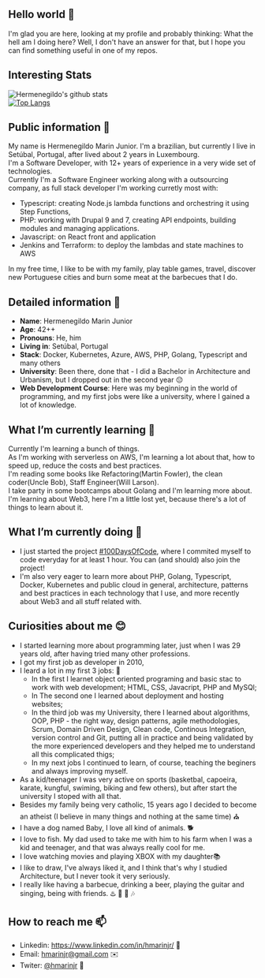 ## Hello world 👋

I'm glad you are here, looking at my profile and probably thinking: What the hell am I doing here?
Well, I don't have an answer for that, but I hope you can find something useful in one of my repos.

## Interesting Stats

![Hermenegildo's github stats](https://github-readme-stats.vercel.app/api?username=programadormarin&show_icons=true&theme=radical)<br/>
[![Top Langs](https://github-readme-stats.vercel.app/api/top-langs/?username=programadormarin&layout=compact)](https://github.com/programadormarin/github-readme-stats)

## Public information 💬

My name is Hermenegildo Marin Junior. I'm a brazilian, but currently I live in Setúbal, Portugal, after lived about 2 years in Luxembourg.<br/>
I'm a Software Developer, with 12+ years of experience in a very wide set of technologies.<br/>
Currently I'm a Software Engineer working along with a outsourcing company, as full stack developer I'm working curretly most with:
- Typescript: creating Node.js lambda functions and orchestring it using Step Functions, 
- PHP: working with Drupal 9 and 7, creating API endpoints, building modules and managing applications. 
- Javascript: on React front and application
- Jenkins and Terraform: to deploy the lambdas and state machines to AWS

In my free time, I like to be with my family, play table games, travel, discover new Portuguese cities and burn some meat at the barbecues that I do.

## Detailed information 📘

- **Name**: Hermenegildo Marin Junior
- **Age**: 42++
- **Pronouns**: He, him
- **Living in**: Setúbal, Portugal
- **Stack**: Docker, Kubernetes, Azure, AWS, PHP, Golang, Typescript and many others
- **University**: Been there, done that - I did a Bachelor in Architecture and Urbanism, but I dropped out in the second year 😔
- **Web Development Course**: Here was my beginning in the world of programming, and my first jobs were like a university, where I gained a lot of knowledge.

## What I’m currently learning 📖

Currently I'm learning a bunch of things. <br/>
As I'm working with serverless on AWS, I'm learning a lot about that, how to speed up, reduce the costs and best practices.<br/>
I'm reading some books like Refactoring(Martin Fowler), the clean coder(Uncle Bob), Staff Engineer(Will Larson).<br/>
I take party in some bootcamps about Golang and I'm learning more about.<br/>
I'm learning about Web3, here I'm a little lost yet, because there's a lot of things to learn about it.

## What I’m currently doing 🌱

- I just started the project [#100DaysOfCode](https://github.com/programadormarin/100-days-of-code), where I commited myself to code everyday for at least 1 hour. You can (and should) also join the project!
- I'm also very eager to learn more about PHP, Golang, Typescript, Docker, Kubernetes and public cloud in general, architecture, patterns and best practices in each technology that I use, and more recently about Web3 and all stuff related with.

## Curiosities about me 😊

- I started learning more about programming later, just when I was 29 years old, after having tried many other professions.
- I got my first job as developer in 2010, 
- I leard a lot in my first 3 jobs: 📘
  - In the first I learnet object oriented programing and basic stac to work with web development; HTML, CSS, Javacript, PHP and MySQl; 
  - In The second one I learned about deployment and hosting websites;
  - In the third job was my University, there I learned about algorithms, OOP, PHP - the right way, design patterns, agile methodologies, Scrum, Domain Driven Design, Clean code, Continous Integration, version control and Git, putting all in practice and being validated by the more experienced developers and they helped me to understand all this complicated thigs;
  - In my next jobs I continued to learn, of course, teaching the beginers and always improving myself.
- As a kid/teenager I was very active on sports (basketbal, capoeira, karate, kungful, swiming, biking and few others), but after start the university I stoped with all that.
- Besides my family being very catholic, 15 years ago I decided to become an atheist (I believe in many things and nothing at the same time) ⛪
- I have a dog named Baby, I love all kind of animals. 🐕
- I love to fish. My dad used to take me with him to his farm when I was a kid and teenager, and that was always really cool for me.
- I love watching movies and playing XBOX with my daughter📚
- I like to draw, I've always liked it, and I think that's why I studied Architecture, but I never took it very seriously.
- I really like having a barbecue, drinking a beer, playing the guitar and singing, being with friends. ♨️ 🍻 🎸 🎶

## How to reach me 📫

- Linkedin: https://www.linkedin.com/in/hmarinjr/ 📄
- Email: hmarinjr@gmail.com ✉️
- Twiter: [@hmarinjr](https://twitter.com/hmarinjr) 🐳